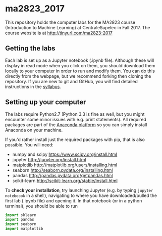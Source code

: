 
# ma2823_2017

This repository holds the computer labs for the MA2823 course (Introduction to Machine Learning) at CentraleSupelec in Fall 2017. The course website is at http://tinyurl.com/ma2823-2017 

## Getting the labs
Each lab is set up as a Jupyter notebook (.ipynb file). Although these will display in read mode when you click on them, you should download them locally to your computer in order to run and modify them. You can do this directly from the webpage, but we recommend forking then cloning the repository. If you are new to git and GitHub, you will find detailed instructions in the [syllabus](http://cazencott.info/dotclear/public/lectures/ma2823_2017/syllabus.pdf). 

## Setting up your computer
The labs require Python2.7 (Python 3.3 is fine as well, but you might encounter some minor issues with e.g. print statements). All required packages are part of the [Anaconda platform](https://www.anaconda.com/download/) so you can simply install Anaconda on your machine.

If you'd rather install just the required packages with pip, that is also possible. You will need:
* numpy and scipy https://www.scipy.org/install.html
* jupyter http://jupyter.org/install.html 
* matplotlib http://matplotlib.org/users/installing.html
* seaborn http://seaborn.pydata.org/installing.html
* pandas http://pandas.pydata.org/getpandas.html
* scikit-learn http://scikit-learn.org/stable/install.html

To __check your installation__, try launching Jupyter (e.g. by typing `jupyter noteboook` in a shell), navigating to where you have downloaded/pulled the first lab (.ipynb file) and opening it. In that notebook (or in a python terminal), you should be able to run 
  ```python
  import sklearn
  import pandas
  import seaborn
  import matplotlib
  ```
  

